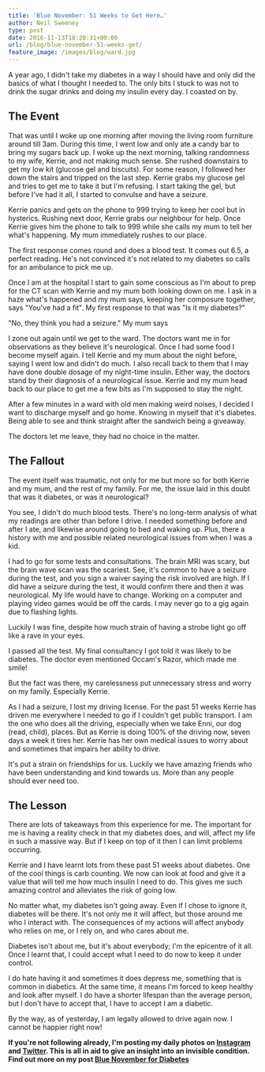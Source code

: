 ```yaml
---
title: 'Blue November: 51 Weeks to Get Here…'
author: Neil Sweeney
type: post
date: 2016-11-13T18:20:31+00:00
url: /blog/blue-november-51-weeks-get/
feature_image: /images/blog/ward.jpg
---
```


A year ago, I didn't take my diabetes in a way I should have and only did the basics of what I thought I needed to. The only bits I stuck to was not to drink the sugar drinks and doing my insulin every day. I coasted on by.

## The Event

That was until I woke up one morning after moving the living room furniture around till 3am. During this time, I went low and only ate a candy bar to bring my sugars back up. I woke up the next morning, talking randomness to my wife, Kerrie, and not making much sense. She rushed downstairs to get my low kit (glucose gel and biscuits). For some reason, I followed her down the stairs and tripped on the last step. Kerrie grabs my glucose gel and tries to get me to take it but I'm refusing. I start taking the gel, but before I've had it all, I started to convulse and have a seizure.

Kerrie panics and gets on the phone to 999 trying to keep her cool but in hysterics. Rushing next door, Kerrie grabs our neighbour for help. Once Kerrie gives him the phone to talk to 999 while she calls my mum to tell her what's happening. My mum immediately rushes to our place.

The first response comes round and does a blood test. It comes out 6.5, a perfect reading. He's not convinced it's not related to my diabetes so calls for an ambulance to pick me up.

Once I am at the hospital I start to gain some conscious as I'm about to prep for the CT scan with Kerrie and my mum both looking down on me. I ask in a haze what's happened and my mum says, keeping her composure together, says "You've had a fit". My first response to that was "Is it my diabetes?"

"No, they think you had a seizure." My mum says

I zone out again until we get to the ward. The doctors want me in for observations as they believe it's neurological. Once I had some food I become myself again. I tell Kerrie and my mum about the night before, saying I went low and didn't do much. I also recall back to them that I may have done double dosage of my night-time insulin. Either way, the doctors stand by their diagnosis of a neurological issue. Kerrie and my mum head back to our place to get me a few bits as I'm supposed to stay the night.

After a few minutes in a ward with old men making weird noises, I decided I want to discharge myself and go home. Knowing in myself that it's diabetes. Being able to see and think straight after the sandwich being a giveaway.

The doctors let me leave, they had no choice in the matter.

## The Fallout

The event itself was traumatic, not only for me but more so for both Kerrie and my mum, and the rest of my family. For me, the issue laid in this doubt that was it diabetes, or was it neurological?

You see, I didn't do much blood tests. There's no long-term analysis of what my readings are other than before I drive. I needed something before and after I ate, and likewise around going to bed and waking up. Plus, there a history with me and possible related neurological issues from when I was a kid.

I had to go for some tests and consultations. The brain MRI was scary, but the brain wave scan was the scariest. See, it's common to have a seizure during the test, and you sign a waiver saying the risk involved are high. If I did have a seizure during the test, it would confirm there and then it was neurological. My life would have to change. Working on a computer and playing video games would be off the cards. I may never go to a gig again due to flashing lights.

Luckily I was fine, despite how much strain of having a strobe light go off like a rave in your eyes.

I passed all the test. My final consultancy I got told it was likely to be diabetes. The doctor even mentioned Occam's Razor, which made me smile!

But the fact was there, my carelessness put unnecessary stress and worry on my family. Especially Kerrie.

As I had a seizure, I lost my driving license. For the past 51 weeks Kerrie has driven me everywhere I needed to go if I couldn't get public transport. I am the one who does all the driving, especially when we take Enni, our dog (read, child), places. But as Kerrie is doing 100% of the driving now, seven days a week it tires her. Kerrie has her own medical issues to worry about and sometimes that impairs her ability to drive.

It's put a strain on friendships for us. Luckily we have amazing friends who have been understanding and kind towards us. More than any people should ever need too.

## The Lesson

There are lots of takeaways from this experience for me. The important for me is having a reality check in that my diabetes does, and will, affect my life in such a massive way. But if I keep on top of it then I can limit problems occurring.

Kerrie and I have learnt lots from these past 51 weeks about diabetes. One of the cool things is carb counting. We now can look at food and give it a value that will tell me how much insulin I need to do. This gives me such amazing control and alleviates the risk of going low.

No matter what, my diabetes isn't going away. Even if I chose to ignore it, diabetes will be there. It's not only me it will affect, but those around me who I interact with. The consequences of my actions will affect anybody who relies on me, or I rely on, and who cares about me.

Diabetes isn't about me, but it's about everybody; I'm the epicentre of it all. Once I learnt that, I could accept what I need to do now to keep it under control.

I do hate having it and sometimes it does depress me, something that is common in diabetics. At the same time, it means I'm forced to keep healthy and look after myself. I do have a shorter lifespan than the average person, but I don't have to accept that, I have to accept I am a diabetic.

By the way, as of yesterday, I am legally allowed to drive again now. I cannot be happier right now!

**If you're not following already, I'm posting my daily photos on [Instagram][1] and [Twitter][2]. This is all in aid to give an insight into an invisible condition. Find out more on my post [Blue November for Diabetes][3]**

 [1]: https://www.instagram.com/wolfiezero/
 [2]: https://twitter.com/search?f=tweets&vertical=default&q=wolfiezero%20%23bluenovember
 [3]: http://wolfiezero.com/blog/blue-november-diabetes/

